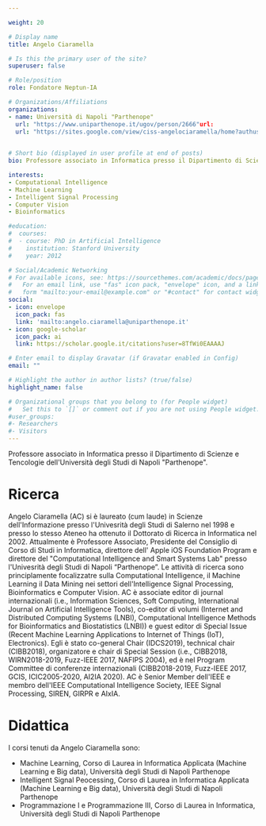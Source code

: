 ```yaml
---

weight: 20

# Display name
title: Angelo Ciaramella

# Is this the primary user of the site?
superuser: false

# Role/position
role: Fondatore Neptun-IA

# Organizations/Affiliations
organizations:
- name: Università di Napoli "Parthenope"
  url: "https://www.uniparthenope.it/ugov/person/2666"url: 
  url: "https://sites.google.com/view/ciss-angelociaramella/home?authuser=2"
  

# Short bio (displayed in user profile at end of posts)
bio: Professore associato in Informatica presso il Dipartimento di Scienze e Tencologie dell'Università degli Studi di Napoli "Parthenope" -  Direttore dell' Aplle iOS Foundation Program - Direttore del Laboratorio di Ricerca Computational Intelligence & Smart System Lab

interests:
- Computational Intelligence
- Machine Learning 
- Intelligent Signal Processing 
- Computer Vision 
- Bioinformatics 

#education:
#  courses:
#  - course: PhD in Artificial Intelligence
#    institution: Stanford University
#    year: 2012

# Social/Academic Networking
# For available icons, see: https://sourcethemes.com/academic/docs/page-builder/#icons
#   For an email link, use "fas" icon pack, "envelope" icon, and a link in the
#   form "mailto:your-email@example.com" or "#contact" for contact widget.
social:
- icon: envelope
  icon_pack: fas
  link: 'mailto:angelo.ciaramella@uniparthenope.it'
- icon: google-scholar
  icon_pack: ai
  link: https://scholar.google.it/citations?user=8TfWi0EAAAAJ

# Enter email to display Gravatar (if Gravatar enabled in Config)
email: ""

# Highlight the author in author lists? (true/false)
highlight_name: false

# Organizational groups that you belong to (for People widget)
#   Set this to `[]` or comment out if you are not using People widget.
#user_groups:
#- Researchers
#- Visitors
---
```


Professore associato in Informatica presso il Dipartimento di Scienze e Tencologie dell'Università degli Studi di Napoli "Parthenope". 

# Ricerca
Angelo Ciaramella (AC) si è laureato (cum laude) in Scienze dell'Informazione presso l'Univesrità degli Studi di Salerno nel 1998 e presso lo stesso Ateneo ha ottenuto il Dottorato di Ricerca in Informatica nel 2002. Attualmente è Professore Associato, Presidente del Consiglio di Corso di Studi in Informatica, direttore dell' Apple iOS Foundation Program e direttore del "Computational Intelligence and Smart Systems Lab" presso l'Univesrità degli Studi di Napoli “Parthenope”.  Le attività di ricerca sono principlamente focalizzatre sulla Computational Intelligence, il Machine Learning il Data Mining nei settori dell'Intelligence Signal Processing, Bioinformatics e Computer Vision. AC è associate editor di journal internazionali (i.e., Information Sciences, Soft Computing, International Journal on Artificial Intelligence Tools), co-editor di volumi (Internet and Distributed Computing Systems (LNBI), Computational Intelligence Methods for Bioinformatics and Biostatistics (LNBI)) e guest editor di Special Issue (Recent Machine Learning Applications to Internet of Things (IoT), Electronics). Egli è stato co-general Chair (IDCS2019), technical chair (CIBB2018), organizatore e chair di Special Session (i.e., CIBB2018, WIRN2018-2019, Fuzz-IEEE 2017, NAFIPS 2004), ed è nel Program Committee di conferenze internazionali (CIBB2018-2019, Fuzz-IEEE 2017, GCIS, ICIC2005-2020, AI2IA 2020). AC è Senior Member dell'IEEE e membro dell'IEEE Computational Intelligence Society, IEEE Signal Processing, SIREN, GIRPR e AIxIA.


# Didattica
I corsi tenuti da Angelo Ciaramella sono:
- Machine Learning, Corso di Laurea in Informatica Applicata (Machine Learning e Big data), Università degli Studi di Napoli Parthenope
- Intelligent Signal Peocessing, Corso di Laurea in Informatica Applicata (Machine Learning e Big data), Università degli Studi di Napoli Parthenope
- Programmazione I e Programmazione III, Corso di Laurea in Informatica, Università degli Studi di Napoli Parthenope

